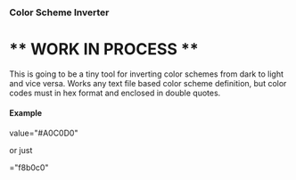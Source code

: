 ### Color Scheme Inverter

# ** WORK IN PROCESS **

This is going to be a tiny tool for inverting color schemes from dark to light and vice versa.
Works any text file based color scheme definition, but color codes must
in hex format and enclosed in double quotes.

#### Example

value="#A0C0D0"

or just

="f8b0c0"

